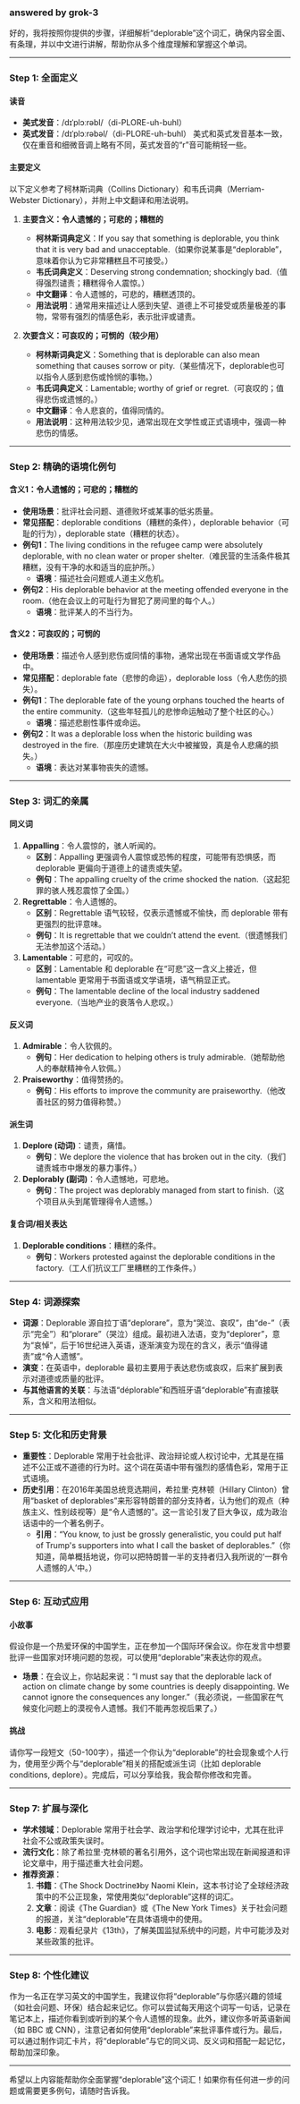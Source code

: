 ### answered by grok-3
好的，我将按照你提供的步骤，详细解析“deplorable”这个词汇，确保内容全面、有条理，并以中文进行讲解，帮助你从多个维度理解和掌握这个单词。

---

### Step 1: 全面定义

#### 读音
- **美式发音**：/dɪˈplɔːrəbl/（di-PLORE-uh-buhl）
- **英式发音**：/dɪˈplɔːrəbəl/（di-PLORE-uh-buhl）
美式和英式发音基本一致，仅在重音和细微音调上略有不同，英式发音的“r”音可能稍轻一些。

#### 主要定义
以下定义参考了柯林斯词典（Collins Dictionary）和韦氏词典（Merriam-Webster Dictionary），并附上中文翻译和用法说明。

1. **主要含义：令人遗憾的；可悲的；糟糕的**
   - **柯林斯词典定义**：If you say that something is deplorable, you think that it is very bad and unacceptable.（如果你说某事是“deplorable”，意味着你认为它非常糟糕且不可接受。）
   - **韦氏词典定义**：Deserving strong condemnation; shockingly bad.（值得强烈谴责；糟糕得令人震惊。）
   - **中文翻译**：令人遗憾的，可悲的，糟糕透顶的。
   - **用法说明**：通常用来描述让人感到失望、道德上不可接受或质量极差的事物，常带有强烈的情感色彩，表示批评或谴责。

2. **次要含义：可哀叹的；可悯的（较少用）**
   - **柯林斯词典定义**：Something that is deplorable can also mean something that causes sorrow or pity.（某些情况下，deplorable也可以指令人感到悲伤或怜悯的事物。）
   - **韦氏词典定义**：Lamentable; worthy of grief or regret.（可哀叹的；值得悲伤或遗憾的。）
   - **中文翻译**：令人悲哀的，值得同情的。
   - **用法说明**：这种用法较少见，通常出现在文学性或正式语境中，强调一种悲伤的情感。

---

### Step 2: 精确的语境化例句

#### 含义1：令人遗憾的；可悲的；糟糕的
- **使用场景**：批评社会问题、道德败坏或某事的低劣质量。
- **常见搭配**：deplorable conditions（糟糕的条件），deplorable behavior（可耻的行为），deplorable state（糟糕的状态）。
- **例句1**：The living conditions in the refugee camp were absolutely deplorable, with no clean water or proper shelter.（难民营的生活条件极其糟糕，没有干净的水和适当的庇护所。）
  - **语境**：描述社会问题或人道主义危机。
- **例句2**：His deplorable behavior at the meeting offended everyone in the room.（他在会议上的可耻行为冒犯了房间里的每个人。）
  - **语境**：批评某人的不当行为。

#### 含义2：可哀叹的；可悯的
- **使用场景**：描述令人感到悲伤或同情的事物，通常出现在书面语或文学作品中。
- **常见搭配**：deplorable fate（悲惨的命运），deplorable loss（令人悲伤的损失）。
- **例句1**：The deplorable fate of the young orphans touched the hearts of the entire community.（这些年轻孤儿的悲惨命运触动了整个社区的心。）
  - **语境**：描述悲剧性事件或命运。
- **例句2**：It was a deplorable loss when the historic building was destroyed in the fire.（那座历史建筑在大火中被摧毁，真是令人悲痛的损失。）
  - **语境**：表达对某事物丧失的遗憾。

---

### Step 3: 词汇的亲属

#### 同义词
1. **Appalling**：令人震惊的，骇人听闻的。
   - **区别**：Appalling 更强调令人震惊或恐怖的程度，可能带有恐惧感，而 deplorable 更偏向于道德上的谴责或失望。
   - **例句**：The appalling cruelty of the crime shocked the nation.（这起犯罪的骇人残忍震惊了全国。）
2. **Regrettable**：令人遗憾的。
   - **区别**：Regrettable 语气较轻，仅表示遗憾或不愉快，而 deplorable 带有更强烈的批评意味。
   - **例句**：It is regrettable that we couldn’t attend the event.（很遗憾我们无法参加这个活动。）
3. **Lamentable**：可悲的，可叹的。
   - **区别**：Lamentable 和 deplorable 在“可悲”这一含义上接近，但 lamentable 更常用于书面语或文学语境，语气稍显正式。
   - **例句**：The lamentable decline of the local industry saddened everyone.（当地产业的衰落令人悲叹。）

#### 反义词
1. **Admirable**：令人钦佩的。
   - **例句**：Her dedication to helping others is truly admirable.（她帮助他人的奉献精神令人钦佩。）
2. **Praiseworthy**：值得赞扬的。
   - **例句**：His efforts to improve the community are praiseworthy.（他改善社区的努力值得称赞。）

#### 派生词
1. **Deplore (动词)**：谴责，痛惜。
   - **例句**：We deplore the violence that has broken out in the city.（我们谴责城市中爆发的暴力事件。）
2. **Deplorably (副词)**：令人遗憾地，可悲地。
   - **例句**：The project was deplorably managed from start to finish.（这个项目从头到尾管理得令人遗憾。）

#### 复合词/相关表达
1. **Deplorable conditions**：糟糕的条件。
   - **例句**：Workers protested against the deplorable conditions in the factory.（工人们抗议工厂里糟糕的工作条件。）

---

### Step 4: 词源探索
- **词源**：Deplorable 源自拉丁语“deplorare”，意为“哭泣、哀叹”，由“de-”（表示“完全”）和“plorare”（哭泣）组成。最初进入法语，变为“deplorer”，意为“哀悼”，后于16世纪进入英语，逐渐演变为现在的含义，表示“值得谴责”或“令人遗憾”。
- **演变**：在英语中，deplorable 最初主要用于表达悲伤或哀叹，后来扩展到表示对道德或质量的批评。
- **与其他语言的关联**：与法语“déplorable”和西班牙语“deplorable”有直接联系，含义和用法相似。

---

### Step 5: 文化和历史背景
- **重要性**：Deplorable 常用于社会批评、政治辩论或人权讨论中，尤其是在描述不公正或不道德的行为时。这个词在英语中带有强烈的感情色彩，常用于正式语境。
- **历史引用**：在2016年美国总统竞选期间，希拉里·克林顿（Hillary Clinton）曾用“basket of deplorables”来形容特朗普的部分支持者，认为他们的观点（种族主义、性别歧视等）是“令人遗憾的”。这一言论引发了巨大争议，成为政治话语中的一个著名例子。
  - **引用**：“You know, to just be grossly generalistic, you could put half of Trump's supporters into what I call the basket of deplorables.”（你知道，简单概括地说，你可以把特朗普一半的支持者归入我所说的‘一群令人遗憾的人’中。）

---

### Step 6: 互动式应用
#### 小故事
假设你是一个热爱环保的中国学生，正在参加一个国际环保会议。你在发言中想要批评一些国家对环境问题的忽视，可以使用“deplorable”来表达你的观点。
- **场景**：在会议上，你站起来说：“I must say that the deplorable lack of action on climate change by some countries is deeply disappointing. We cannot ignore the consequences any longer.”（我必须说，一些国家在气候变化问题上的漠视令人遗憾。我们不能再忽视后果了。）

#### 挑战
请你写一段短文（50-100字），描述一个你认为“deplorable”的社会现象或个人行为，使用至少两个与“deplorable”相关的搭配或派生词（比如 deplorable conditions, deplore）。完成后，可以分享给我，我会帮你修改和完善。

---

### Step 7: 扩展与深化
- **学术领域**：Deplorable 常用于社会学、政治学和伦理学讨论中，尤其在批评社会不公或政策失误时。
- **流行文化**：除了希拉里·克林顿的著名引用外，这个词也常出现在新闻报道和评论文章中，用于描述重大社会问题。
- **推荐资源**：
  1. **书籍**：《The Shock Doctrine》by Naomi Klein，这本书讨论了全球经济政策中的不公正现象，常使用类似“deplorable”这样的词汇。
  2. **文章**：阅读《The Guardian》或《The New York Times》关于社会问题的报道，关注“deplorable”在具体语境中的使用。
  3. **电影**：观看纪录片《13th》，了解美国监狱系统中的问题，片中可能涉及对某些政策的批评。

---

### Step 8: 个性化建议
作为一名正在学习英文的中国学生，我建议你将“deplorable”与你感兴趣的领域（如社会问题、环保）结合起来记忆。你可以尝试每天用这个词写一句话，记录在笔记本上，描述你看到或听到的某个令人遗憾的现象。此外，建议你多听英语新闻（如 BBC 或 CNN），注意记者如何使用“deplorable”来批评事件或行为。最后，可以通过制作词汇卡片，将“deplorable”与它的同义词、反义词和搭配一起记忆，帮助加深印象。

---

希望以上内容能帮助你全面掌握“deplorable”这个词汇！如果你有任何进一步的问题或需要更多例句，请随时告诉我。